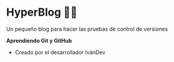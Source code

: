 #  HyperBlog 🧑‍💻
Un pequeño blog para hacer las pruebas de control de versiones

**Aprendiendo Git y GitHub**

* Creado por el desarrollador IvánDev